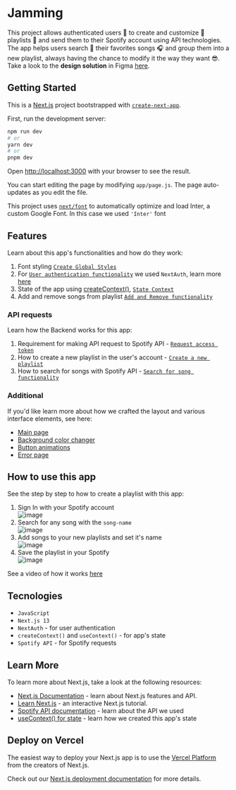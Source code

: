 # Jamming
This project allows authenticated users 👥 to create and customize 🎨 playlists 🎼 and send them to their Spotify account using API technologies.
The app helps users search 🔎 their favorites songs 🎧 and group them into a new playlist, always having the chance to modify it the way they want 😎. <br />
Take a look to the **design solution** in Figma [here](https://www.figma.com/file/ce0bwas2kwugzVs2vS6Hri/Jamming?type=design&node-id=0%3A1&mode=design&t=9YGx22OR99GbAqbZ-1).

## Getting Started

This is a [Next.js](https://nextjs.org/) project bootstrapped with [`create-next-app`](https://github.com/vercel/next.js/tree/canary/packages/create-next-app).

First, run the development server:

```bash
npm run dev
# or
yarn dev
# or
pnpm dev
```

Open [http://localhost:3000](http://localhost:3000) with your browser to see the result.

You can start editing the page by modifying `app/page.js`. The page auto-updates as you edit the file.

This project uses [`next/font`](https://nextjs.org/docs/basic-features/font-optimization) to automatically optimize and load Inter, a custom Google Font. In this case we used `'Inter'` font

## Features
Learn about this app's functionalities and how do they work: 

1. Font styling [`Create Global Styles`](https://github.com/Matdweb/Jamming/pull/11)
2. For [`User authentication functionality`](https://github.com/Matdweb/Jamming/pull/14) we used `NextAuth`, learn more [here](https://next-auth.js.org/getting-started/example)
3. State of the app using [createContext()](https://react.dev/reference/react/createContext), [`State Context`](https://github.com/Matdweb/Jamming/pull/21)
4. Add and remove songs from playlist [`Add and Remove functionality`](https://github.com/Matdweb/Jamming/pull/28)

### API requests
Learn how the Backend works for this app: 

1. Requirement for making API request to Spotify API - [`Request access token`](https://github.com/Matdweb/Jamming/pull/22)
2. How to create a new playlist in the user's account - [`Create a new playlist`](https://github.com/Matdweb/Jamming/pull/22)
3. How to search for songs with Spotify API - [`Search for song functionality`](https://github.com/Matdweb/Jamming/pull/35)

### Additional 
If you'd like learn more about how we crafted the layout and various interface elements, see here: 
- [Main page](https://github.com/Matdweb/Jamming/pull/18)
- [Background color changer](https://github.com/Matdweb/Jamming/pull/25)
- [Button animations](https://github.com/Matdweb/Jamming/pull/29)
- [Error page](https://github.com/Matdweb/Jamming/pull/34)

## How to use this app
See the step by step to how to create a playlist with this app:
1. Sign In with your Spotify account <br />
![image](https://github.com/Matdweb/Jamming/assets/110640534/116ed9b7-fc7b-4c7a-902b-a30485723ad6)
2. Search for any song with the `song-name` <br />
![image](https://github.com/Matdweb/Jamming/assets/110640534/a063d64a-552c-4fcc-9e52-7122ccc529b2)
3. Add songs to your new playlists and set it's name <br />
![image](https://github.com/Matdweb/Jamming/assets/110640534/a7045ad2-cd5e-4185-9602-aa4afcba401c)
4. Save the playlist in your Spotify  <br />
![image](https://github.com/Matdweb/Jamming/assets/110640534/b6cb116f-1a6a-42a3-b362-f8fcb3dfcca8)

See a video of how it works [here](https://github.com/Matdweb/Jamming/assets/110640534/7c95b811-2316-4855-95e2-7e95773eb586)

## Tecnologies
- `JavaScript`
- `Next.js 13`
- `NextAuth` - for user authentication
- `createContext()` and `useContext()` - for app's state
- `Spotify API` - for Spotify requests

## Learn More

To learn more about Next.js, take a look at the following resources:

- [Next.js Documentation](https://nextjs.org/docs) - learn about Next.js features and API.
- [Learn Next.js](https://nextjs.org/learn) - an interactive Next.js tutorial.
- [Spotify API documentation]([https://nextjs.org/learn](https://developer.spotify.com/documentation/web-api)) - learn about the API we used
- [useContext() for state](https://react.dev/reference/react/useContext) - learn how we created this app's state

## Deploy on Vercel

The easiest way to deploy your Next.js app is to use the [Vercel Platform](https://vercel.com/new?utm_medium=default-template&filter=next.js&utm_source=create-next-app&utm_campaign=create-next-app-readme) from the creators of Next.js.

Check out our [Next.js deployment documentation](https://nextjs.org/docs/deployment) for more details.
